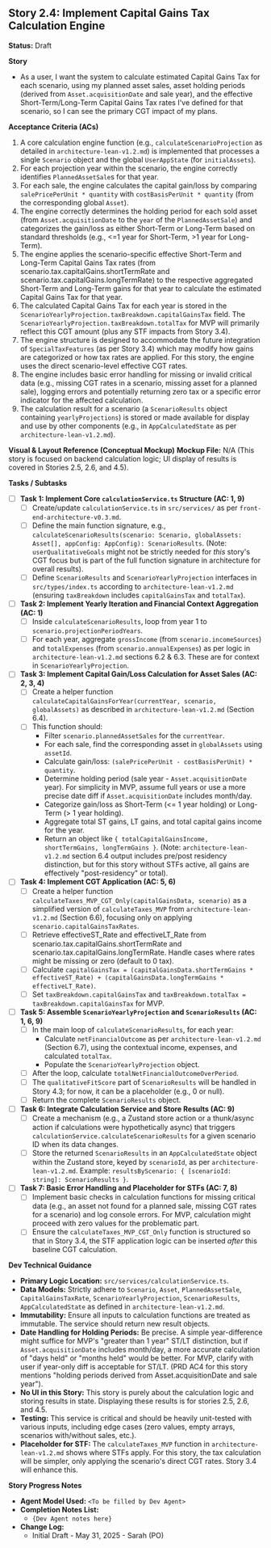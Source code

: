 ## Story 2.4: Implement Capital Gains Tax Calculation Engine

**Status:** Draft

**Story**
- As a user, I want the system to calculate estimated Capital Gains Tax for each scenario, using my planned asset sales, asset holding periods (derived from `Asset.acquisitionDate` and sale year), and the effective Short-Term/Long-Term Capital Gains Tax rates I've defined for that scenario, so I can see the primary CGT impact of my plans.

**Acceptance Criteria (ACs)**
1.  A core calculation engine function (e.g., `calculateScenarioProjection` as detailed in `architecture-lean-v1.2.md`) is implemented that processes a single `Scenario` object and the global `UserAppState` (for `initialAssets`).
2.  For each projection year within the scenario, the engine correctly identifies `PlannedAssetSale`s for that year.
3.  For each sale, the engine calculates the capital gain/loss by comparing `salePricePerUnit * quantity` with `costBasisPerUnit * quantity` (from the corresponding global `Asset`).
4.  The engine correctly determines the holding period for each sold asset (from `Asset.acquisitionDate` to the `year` of the `PlannedAssetSale`) and categorizes the gain/loss as either Short-Term or Long-Term based on standard thresholds (e.g., <=1 year for Short-Term, >1 year for Long-Term).
5.  The engine applies the scenario-specific effective Short-Term and Long-Term Capital Gains Tax rates (from scenario.tax.capitalGains.shortTermRate and scenario.tax.capitalGains.longTermRate) to the respective aggregated Short-Term and Long-Term gains for that year to calculate the estimated Capital Gains Tax for that year.
6.  The calculated Capital Gains Tax for each year is stored in the `ScenarioYearlyProjection.taxBreakdown.capitalGainsTax` field. The `ScenarioYearlyProjection.taxBreakdown.totalTax` for MVP will primarily reflect this CGT amount (plus any STF impacts from Story 3.4).
7.  The engine structure is designed to accommodate the future integration of `SpecialTaxFeatures` (as per Story 3.4) which may modify how gains are categorized or how tax rates are applied. For this story, the engine uses the direct scenario-level effective CGT rates.
8.  The engine includes basic error handling for missing or invalid critical data (e.g., missing CGT rates in a scenario, missing asset for a planned sale), logging errors and potentially returning zero tax or a specific error indicator for the affected calculation.
9.  The calculation result for a scenario (a `ScenarioResults` object containing `yearlyProjections`) is stored or made available for display and use by other components (e.g., in `AppCalculatedState` as per `architecture-lean-v1.2.md`).

**Visual & Layout Reference (Conceptual Mockup)**
**Mockup File:** N/A (This story is focused on backend calculation logic; UI display of results is covered in Stories 2.5, 2.6, and 4.5).

**Tasks / Subtasks**
- [ ] **Task 1: Implement Core `calculationService.ts` Structure (AC: 1, 9)**
    - [ ] Create/update `calculationService.ts` in `src/services/` as per `front-end-architecture-v0.3.md`.
    - [ ] Define the main function signature, e.g., `calculateScenarioResults(scenario: Scenario, globalAssets: Asset[], appConfig: AppConfig): ScenarioResults`. (Note: `userQualitativeGoals` might not be strictly needed for *this* story's CGT focus but is part of the full function signature in architecture for overall results).
    - [ ] Define `ScenarioResults` and `ScenarioYearlyProjection` interfaces in `src/types/index.ts` according to `architecture-lean-v1.2.md` (ensuring `taxBreakdown` includes `capitalGainsTax` and `totalTax`).
- [ ] **Task 2: Implement Yearly Iteration and Financial Context Aggregation (AC: 1)**
    - [ ] Inside `calculateScenarioResults`, loop from year 1 to `scenario.projectionPeriodYears`.
    - [ ] For each year, aggregate `grossIncome` (from `scenario.incomeSources`) and `totalExpenses` (from `scenario.annualExpenses`) as per logic in `architecture-lean-v1.2.md` sections 6.2 & 6.3. These are for context in `ScenarioYearlyProjection`.
- [ ] **Task 3: Implement Capital Gain/Loss Calculation for Asset Sales (AC: 2, 3, 4)**
    - [ ] Create a helper function `calculateCapitalGainsForYear(currentYear, scenario, globalAssets)` as described in `architecture-lean-v1.2.md` (Section 6.4).
    - [ ] This function should:
        - Filter `scenario.plannedAssetSales` for the `currentYear`.
        - For each sale, find the corresponding asset in `globalAssets` using `assetId`.
        - Calculate gain/loss: `(salePricePerUnit - costBasisPerUnit) * quantity`.
        - Determine holding period (sale year - `Asset.acquisitionDate` year). For simplicity in MVP, assume full years or use a more precise date diff if `Asset.acquisitionDate` includes month/day.
        - Categorize gain/loss as Short-Term (<= 1 year holding) or Long-Term (> 1 year holding).
        - Aggregate total ST gains, LT gains, and total capital gains income for the year.
        - Return an object like `{ totalCapitalGainsIncome, shortTermGains, longTermGains }`. (Note: `architecture-lean-v1.2.md` section 6.4 output includes pre/post residency distinction, but for this story without STFs active, all gains are effectively "post-residency" or total).
- [ ] **Task 4: Implement CGT Application (AC: 5, 6)**
    - [ ] Create a helper function `calculateTaxes_MVP_CGT_Only(capitalGainsData, scenario)` as a simplified version of `calculateTaxes_MVP` from `architecture-lean-v1.2.md` (Section 6.6), focusing only on applying `scenario.capitalGainsTaxRates`.
    - [ ] Retrieve effectiveST_Rate and effectiveLT_Rate from scenario.tax.capitalGains.shortTermRate and scenario.tax.capitalGains.longTermRate. Handle cases where rates might be missing or zero (default to 0 tax).
    - [ ] Calculate `capitalGainsTax = (capitalGainsData.shortTermGains * effectiveST_Rate) + (capitalGainsData.longTermGains * effectiveLT_Rate)`.
    - [ ] Set `taxBreakdown.capitalGainsTax` and `taxBreakdown.totalTax = taxBreakdown.capitalGainsTax` for MVP.
- [ ] **Task 5: Assemble `ScenarioYearlyProjection` and `ScenarioResults` (AC: 1, 6, 9)**
    - [ ] In the main loop of `calculateScenarioResults`, for each year:
        - Calculate `netFinancialOutcome` as per `architecture-lean-v1.2.md` (Section 6.7), using the contextual income, expenses, and calculated `totalTax`.
        - Populate the `ScenarioYearlyProjection` object.
    - [ ] After the loop, calculate `totalNetFinancialOutcomeOverPeriod`.
    - [ ] The `qualitativeFitScore` part of `ScenarioResults` will be handled in Story 4.3; for now, it can be a placeholder (e.g., 0 or null).
    - [ ] Return the complete `ScenarioResults` object.
- [ ] **Task 6: Integrate Calculation Service and Store Results (AC: 9)**
    - [ ] Create a mechanism (e.g., a Zustand store action or a thunk/async action if calculations were hypothetically async) that triggers `calculationService.calculateScenarioResults` for a given scenario ID when its data changes.
    - [ ] Store the returned `ScenarioResults` in an `AppCalculatedState` object within the Zustand store, keyed by `scenarioId`, as per `architecture-lean-v1.2.md`. Example: `resultsByScenario: { [scenarioId: string]: ScenarioResults }`.
- [ ] **Task 7: Basic Error Handling and Placeholder for STFs (AC: 7, 8)**
    - [ ] Implement basic checks in calculation functions for missing critical data (e.g., an asset not found for a planned sale, missing CGT rates for a scenario) and log console errors. For MVP, calculation might proceed with zero values for the problematic part.
    - [ ] Ensure the `calculateTaxes_MVP_CGT_Only` function is structured so that in Story 3.4, the STF application logic can be inserted *after* this baseline CGT calculation.

**Dev Technical Guidance**
-   **Primary Logic Location:** `src/services/calculationService.ts`.
-   **Data Models:** Strictly adhere to `Scenario`, `Asset`, `PlannedAssetSale`, `CapitalGainsTaxRate`, `ScenarioYearlyProjection`, `ScenarioResults`, `AppCalculatedState` as defined in `architecture-lean-v1.2.md`.
-   **Immutability:** Ensure all inputs to calculation functions are treated as immutable. The service should return new result objects.
-   **Date Handling for Holding Periods:** Be precise. A simple year-difference might suffice for MVP's "greater than 1 year" ST/LT distinction, but if `Asset.acquisitionDate` includes month/day, a more accurate calculation of "days held" or "months held" would be better. For MVP, clarify with user if year-only diff is acceptable for ST/LT. (PRD AC4 for this story mentions "holding periods derived from Asset.acquisitionDate and sale year").
-   **No UI in this Story:** This story is purely about the calculation logic and storing results in state. Displaying these results is for stories 2.5, 2.6, and 4.5.
-   **Testing:** This service is critical and should be heavily unit-tested with various inputs, including edge cases (zero values, empty arrays, scenarios with/without sales, etc.).
-   **Placeholder for STF:** The `calculateTaxes_MVP` function in `architecture-lean-v1.2.md` shows where STFs apply. For this story, the tax calculation will be simpler, only applying the scenario's direct CGT rates. Story 3.4 will enhance this.

**Story Progress Notes**
* **Agent Model Used:** `<To be filled by Dev Agent>`
* **Completion Notes List:**
    * `{Dev Agent notes here}`
* **Change Log:**
    * Initial Draft - May 31, 2025 - Sarah (PO)
